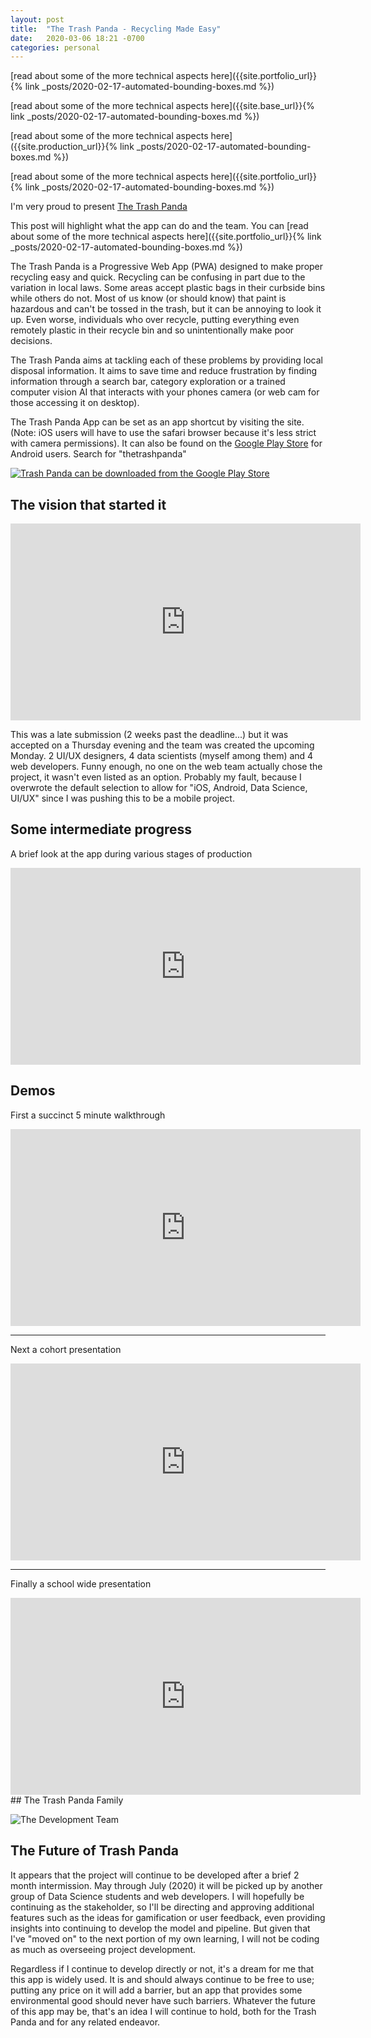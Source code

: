 ```yaml
---
layout: post
title:  "The Trash Panda - Recycling Made Easy"
date:   2020-03-06 18:21 -0700
categories: personal
---
```


[read about some of the more technical aspects here]({{site.portfolio_url}}{% link _posts/2020-02-17-automated-bounding-boxes.md %})

[read about some of the more technical aspects here]({{site.base_url}}{% link _posts/2020-02-17-automated-bounding-boxes.md %})

[read about some of the more technical aspects here]({{site.production_url}}{% link _posts/2020-02-17-automated-bounding-boxes.md %})

[read about some of the more technical aspects here]({{site.portfolio_url}}{% link _posts/2020-02-17-automated-bounding-boxes.md %})



I'm very proud to present [The Trash Panda](https://www.thetrashpanda.com)

This post will highlight what the app can do and the team. You can [read about some of the more technical aspects here]({{site.portfolio_url}}{% link _posts/2020-02-17-automated-bounding-boxes.md %})

The Trash Panda is a Progressive Web App (PWA) designed to make proper recycling easy and quick. Recycling can be confusing in part due to the variation in local laws. Some areas accept plastic bags in their curbside bins while others do not. Most of us know (or should know) that paint is hazardous and can't be tossed in the trash, but it can be annoying to look it up. Even worse, individuals who over recycle, putting everything even remotely plastic in their recycle bin and so unintentionally make poor decisions.

The Trash Panda aims at tackling each of these problems by providing local disposal information. It aims to save time and reduce frustration by finding information through a search bar, category exploration or a trained computer vision AI that interacts with your phones camera (or web cam for those accessing it on desktop).

The Trash Panda App can be set as an app shortcut by visiting the site. (Note: iOS users will have to use the safari browser because it's less strict with camera permissions). It can also be found on the [Google Play Store](https://play.google.com/store/apps/details?id=com.thetrashpanda.twa) for Android users. Search for "thetrashpanda"

[![Trash Panda can be downloaded from the Google Play Store]({{site.baseurl}}/assets/trash-panda/trash_panda_play_store.png)](https://play.google.com/store/apps/details?id=com.thetrashpanda.twa)

## The vision that started it

<iframe width="560" height="315" src="https://www.youtube.com/embed/oVh8fccQHZQ" frameborder="0" allow="accelerometer; autoplay; encrypted-media; gyroscope; picture-in-picture" allowfullscreen></iframe>

This was a late submission (2 weeks past the deadline...) but it was accepted on a Thursday evening and the team was created the upcoming Monday. 2 UI/UX designers, 4 data scientists (myself among them) and 4 web developers. Funny enough, no one on the web team actually chose the project, it wasn't even listed as an option. Probably my fault, because I overwrote the default selection to allow for "iOS, Android, Data Science, UI/UX" since I was pushing this to be a mobile project.


## Some intermediate progress

A brief look at the app during various stages of production

<iframe width="560" height="315" src="https://www.youtube.com/embed/7KWUMH-beOc" frameborder="0" allow="accelerometer; autoplay; encrypted-media; gyroscope; picture-in-picture" allowfullscreen></iframe>


## Demos

First a succinct 5 minute walkthrough
<iframe width="560" height="315" src="https://www.youtube.com/embed/YbEzwob7PLw" frameborder="0" allow="accelerometer; autoplay; encrypted-media; gyroscope; picture-in-picture" allowfullscreen></iframe>

<hr>

Next a cohort presentation

<iframe width="560" height="315" src="https://www.youtube.com/embed/kbdNZ5NrJhc?start=7104" frameborder="0" allow="accelerometer; autoplay; encrypted-media; gyroscope; picture-in-picture" allowfullscreen></iframe>

<hr>

Finally a school wide presentation 
<iframe width="560" height="315" src="https://www.youtube.com/embed/7g_kUKm5QIY?start=1365" frameborder="0" allow="accelerometer; autoplay; encrypted-media; gyroscope; picture-in-picture" allowfullscreen></iframe>
## The Trash Panda Family

![The Development Team]({{site.baseurl}}/assets/trash-panda/trash_panda_team.png)

## The Future of Trash Panda

It appears that the project will continue to be developed after a brief 2 month intermission. May through July (2020) it will be picked up by another group of Data Science students and web developers. I will hopefully be continuing as the stakeholder, so I'll be directing and approving additional features such as the ideas for gamification or user feedback, even providing insights into continuing to develop the model and pipeline. But given that I've "moved on" to the next portion of my own learning, I will not be coding as much as overseeing project development.

Regardless if I continue to develop directly or not, it's a dream for me that this app is widely used. It is and should always continue to be free to use; putting any price on it will add a barrier, but an app that provides some environmental good should never have such barriers. Whatever the future of this app may be, that's an idea I will continue to hold, both for the Trash Panda and for any related endeavor.
